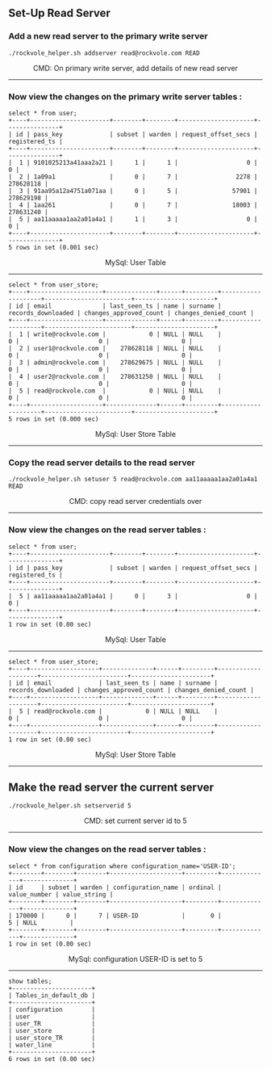 ## Set-Up Read Server

### Add a new read server to the primary write server

```shell
./rockvole_helper.sh addserver read@rockvole.com READ
```
<div align="center">CMD: On primary write server, add details of new read server</div>
<hr/>

### Now view the changes on the primary write server tables :

```roomsql
select * from user;
+----+----------------------+--------+--------+---------------------+---------------+
| id | pass_key             | subset | warden | request_offset_secs | registered_ts |
+----+----------------------+--------+--------+---------------------+---------------+
|  1 | 9101025213a41aaa2a21 |      1 |      1 |                   0 |             0 |
|  2 | 1a09a1               |      0 |      7 |                2278 |     278628118 |
|  3 | 91aa95a12a4751a071aa |      0 |      5 |               57901 |     278629198 |
|  4 | 1aa261               |      0 |      7 |               18003 |     278631240 |
|  5 | aa11aaaaa1aa2a01a4a1 |      1 |      3 |                   0 |             0 |
+----+----------------------+--------+--------+---------------------+---------------+
5 rows in set (0.001 sec)
```
<div align="center">MySql: User Table</div>
<hr/>

```roomsql
select * from user_store;
+----+--------------------+--------------+------+---------+--------------------+------------------------+----------------------+
| id | email              | last_seen_ts | name | surname | records_downloaded | changes_approved_count | changes_denied_count |
+----+--------------------+--------------+------+---------+--------------------+------------------------+----------------------+
|  1 | write@rockvole.com |            0 | NULL | NULL    |                  0 |                      0 |                    0 |
|  2 | user1@rockvole.com |    278628118 | NULL | NULL    |                  0 |                      0 |                    0 |
|  3 | admin@rockvole.com |    278629675 | NULL | NULL    |                  0 |                      0 |                    0 |
|  4 | user2@rockvole.com |    278631250 | NULL | NULL    |                  0 |                      0 |                    0 |
|  5 | read@rockvole.com  |            0 | NULL | NULL    |                  0 |                      0 |                    0 |
+----+--------------------+--------------+------+---------+--------------------+------------------------+----------------------+
5 rows in set (0.000 sec)
```
<div align="center">MySql: User Store Table</div>
<hr/>

### Copy the read server details to the read server

```shell
./rockvole_helper.sh setuser 5 read@rockvole.com aa11aaaaa1aa2a01a4a1 READ
```
<div align="center">CMD: copy read server credentials over</div>
<hr/>

### Now view the changes on the read server tables :

```roomsql
select * from user;
+----+----------------------+--------+--------+---------------------+---------------+
| id | pass_key             | subset | warden | request_offset_secs | registered_ts |
+----+----------------------+--------+--------+---------------------+---------------+
|  5 | aa11aaaaa1aa2a01a4a1 |      0 |      3 |                   0 |             0 |
+----+----------------------+--------+--------+---------------------+---------------+
1 row in set (0.00 sec)
```
<div align="center">MySql: User Table</div>
<hr/>

```roomsql
select * from user_store;
+----+-------------------+--------------+------+---------+--------------------+------------------------+----------------------+
| id | email             | last_seen_ts | name | surname | records_downloaded | changes_approved_count | changes_denied_count |
+----+-------------------+--------------+------+---------+--------------------+------------------------+----------------------+
|  5 | read@rockvole.com |            0 | NULL | NULL    |                  0 |                      0 |                    0 |
+----+-------------------+--------------+------+---------+--------------------+------------------------+----------------------+
1 row in set (0.00 sec)
```
<div align="center">MySql: User Store Table</div>
<hr/>

## Make the read server the current server
```shell
./rockvole_helper.sh setserverid 5
```
<div align="center">CMD: set current server id to 5</div>
<hr/>

### Now view the changes on the read server tables :

```roomsql
select * from configuration where configuration_name='USER-ID';
+--------+--------+--------+--------------------+---------+--------------+--------------+
| id     | subset | warden | configuration_name | ordinal | value_number | value_string |
+--------+--------+--------+--------------------+---------+--------------+--------------+
| 170000 |      0 |      7 | USER-ID            |       0 |            5 | NULL         |
+--------+--------+--------+--------------------+---------+--------------+--------------+
1 row in set (0.00 sec)
```
<div align="center">MySql: configuration USER-ID is set to 5</div>
<hr/>

```roomsql
show tables;
+----------------------+
| Tables_in_default_db |
+----------------------+
| configuration        |
| user                 |
| user_TR              |
| user_store           |
| user_store_TR        |
| water_line           |
+----------------------+
6 rows in set (0.00 sec)
```
